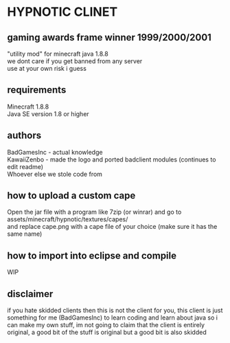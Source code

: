 # HYPNOTIC CLINET  
## gaming awards frame winner 1999/2000/2001  
"utility mod" for minecraft java 1.8.8  
we dont care if you get banned from any server  
use at your own risk i guess  
  
## requirements  
Minecraft 1.8.8  
Java SE version 1.8 or higher  
  
## authors  
BadGamesInc - actual knowledge  
KawaiiZenbo - made the logo and ported badclient modules (continues to edit readme)  
Whoever else we stole code from  
  
## how to upload a custom cape  
Open the jar file with a program like 7zip (or winrar) and go to assets/minecraft/hypnotic/textures/capes/  
and replace cape.png with a cape file of your choice (make sure it has the same name)  
  
## how to import into eclipse and compile
WIP
  
## disclaimer
if you hate skidded clients then this is not the client for you,
this client is just something for me (BadGamesInc) to learn coding and learn about java
so i can make my own stuff, im not going to claim that the client is entirely original, a good bit of the stuff is original but a good bit is also skidded

